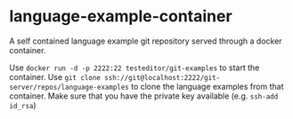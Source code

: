 # language-example-container
A self contained language example git repository served through a docker container.

Use `docker run -d -p 2222:22 testeditor/git-examples` to start the container.
Use `git clone ssh://git@localhost:2222/git-server/repos/language-examples` to clone the language examples from that container. Make sure that you have the private key available (e.g. `ssh-add id_rsa`)

